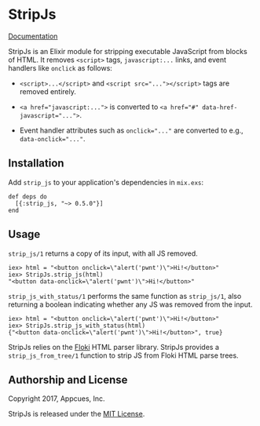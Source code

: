 # StripJs

[Documentation](https://hexdocs.pm/strip_js/StripJs.html)

StripJs is an Elixir module for stripping executable JavaScript from
blocks of HTML.  It removes `<script>` tags, `javascript:...` links,
and event handlers like `onclick` as follows:

* `<script>...</script>` and `<script src="..."></script>` tags
  are removed entirely.

* `<a href="javascript:...">` is converted to
  `<a href="#" data-href-javascript="...">`.

* Event handler attributes such as `onclick="..."` are converted to
  e.g., `data-onclick="..."`.


## Installation

Add `strip_js` to your application's dependencies in `mix.exs`:

    def deps do
      [{:strip_js, "~> 0.5.0"}]
    end


## Usage

`strip_js/1` returns a copy of its input, with all JS removed.

    iex> html = "<button onclick=\"alert('pwnt')\">Hi!</button>"
    iex> StripJs.strip_js(html)
    "<button data-onclick=\"alert('pwnt')\">Hi!</button>"

`strip_js_with_status/1` performs the same function as `strip_js/1`,
also returning a boolean indicating whether any JS was removed from
the input.

    iex> html = "<button onclick=\"alert('pwnt')\">Hi!</button>"
    iex> StripJs.strip_js_with_status(html)
    {"<button data-onclick=\"alert('pwnt')\">Hi!</button>", true}

StripJs relies on the [Floki](https://github.com/philss/floki)
HTML parser library.  StripJs provides a `strip_js_from_tree/1`
function to strip JS from Floki HTML parse trees.


## Authorship and License

Copyright 2017, Appcues, Inc.

StripJs is released under the [MIT License](https://opensource.org/licenses/MIT).

